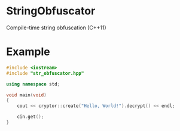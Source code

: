 # StringObfuscator
Compile-time string obfuscation (C++11)
# Example
```c++
#include <iostream>
#include "str_obfuscator.hpp"

using namespace std;

void main(void)
{
	cout << cryptor::create("Hello, World!").decrypt() << endl;

	cin.get();
}
```

